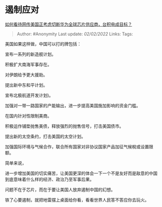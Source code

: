 # 遏制应对
[如何看待网传美国正考虑切断华为全球芯片供应商，台积电成目标？](https://www.zhihu.com/question/372727439/answer/1028671546)

> Author: #Anonymity
> Last update: *02/02/2022*
> Links:
> Tags:

美国如果这样做，中国可以打的牌包括：

宣布一系列的新造舰计划。

积极扩大南海军事存在。

对伊朗给予更大援助。

提出新中东和平计划。

宣布北极航道开发计划)。

加强对一带一路国家的产能输出，进一步提高美国施加影响的资金门槛。

在国内针对性限制美商。

积极运作铺垫抛售美债，释放强烈的抛售信号，打击美国债市。

提出新的太空条约，打击美国的太空计划。

加强国际环境与气候合作，联合所有国家对非协议国家产品加征气候稅或设置限额。

简单来说，

进一步增加美国的切实痛苦，让美国更深的体会一下一个不是友好而是敌意的中国到底意味着什么样的经济、政治乃至军事后果。

问题不在于芯片，而在于要让美国人放弃遏制中国的幻想。

铁了心要遏制，就把地雷摆上桌面给你看，看看世界人民答不答应你去玩火。

